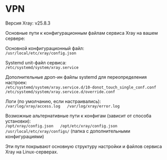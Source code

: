 # VPN
Версия Xray: v25.8.3

Основные пути к конфигурационным файлам сервиса Xray на вашем сервере:

Основной конфигурационный файл:  
`/usr/local/etc/xray/config.json`

Systemd unit-файл сервиса:  
`/etc/systemd/system/xray.service`

Дополнительные дроп-ин файлы systemd для переопределения настроек:  
`/etc/systemd/system/xray.service.d/10-donot_touch_single_conf.conf
/etc/systemd/system/xray.service.d/override.conf`

Логи (по умолчанию, если настраивались):  
`/var/log/xray/access.log  
/var/log/xray/error.log`

Возможные альтернативные пути к конфигам (зависит от способа установки):  
`/opt/xray/config.json  
/opt/etc/xray/config.json  
/usr/local/etc/xray/configs/` (папка с дополнительными конфигурациями)

Эти пути покрывают основную структуру настройки и файлов сервиса Xray на Linux-серверах.
